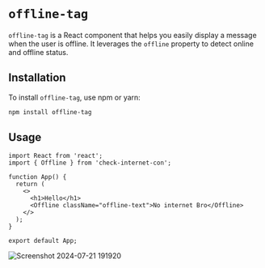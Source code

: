 # `offline-tag`

`offline-tag` is a React component that helps you easily display a message when the user is offline. It leverages the `offline` property to detect online and offline status.

## Installation

To install `offline-tag`, use npm or yarn:

```bash
npm install offline-tag
```

## Usage

```
import React from 'react';
import { Offline } from 'check-internet-con';

function App() {
  return (
    <>
      <h1>Hello</h1>
      <Offline className="offline-text">No internet Bro</Offline>
    </>
  );
}

export default App;

```
![Screenshot 2024-07-21 191920](https://github.com/user-attachments/assets/38e6c4fa-b82c-464d-9ca6-84664ba39718)


